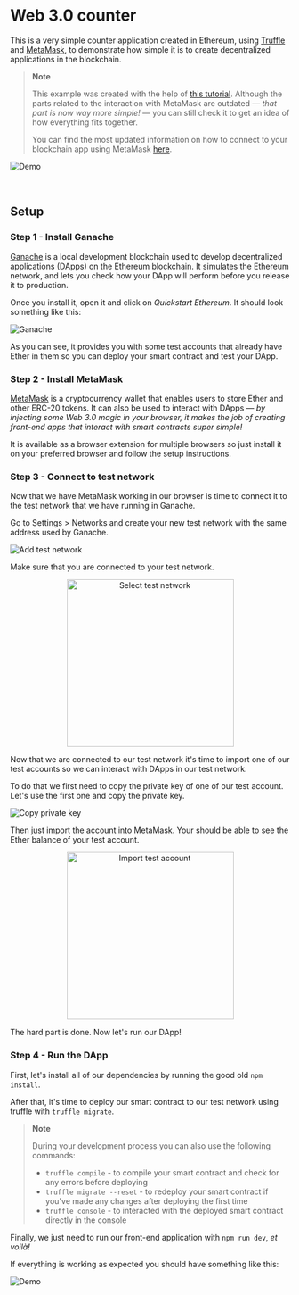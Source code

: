 # Web 3.0 counter

This is a very simple counter application created in Ethereum, using [Truffle](https://trufflesuite.com/docs/truffle/) and [MetaMask](https://metamask.io/), to demonstrate how simple it is to create decentralized applications in the blockchain.

> **Note**
>
> This example was created with the help of [this tutorial](https://www.youtube.com/watch?v=rzvk2kdjr2I). Although the parts related to the interaction with MetaMask are outdated — _that part is now way more simple!_ — you can still check it to get an idea of how everything fits together.
> 
> You can find the most updated information on how to connect to your blockchain app using MetaMask [here](https://docs.metamask.io/guide/).

![Demo](assets/demo.png)

<br/>

## Setup
### Step 1 - Install Ganache

[Ganache](https://trufflesuite.com/ganache/) is a local development blockchain used to develop decentralized applications (DApps) on the Ethereum blockchain. It simulates the Ethereum network, and lets you check how your DApp will perform before you release it to production.

Once you install it, open it and click on _Quickstart Ethereum_. It should look something like this: 

![Ganache](assets/ganache.png)

As you can see, it provides you with some test accounts that already have Ether in them so you can deploy your smart contract and test your DApp.

### Step 2 - Install MetaMask

[MetaMask](https://metamask.io/) is a cryptocurrency wallet that enables users to store Ether and other ERC-20 tokens. It can also be used to interact with DApps — _by injecting some Web 3.0 magic in your browser, it makes the job of creating front-end apps that interact with smart contracts super simple!_

It is available as a browser extension for multiple browsers so just install it on your preferred browser and follow the setup instructions.

### Step 3 - Connect to test network

Now that we have MetaMask working in our browser is time to connect it to the test network that we have running in Ganache.

Go to Settings > Networks and create your new test network with the same address used by Ganache.

![Add test network](assets/add-test-network.png)

Make sure that you are connected to your test network.

<p align="center">
  <img alt="Select test network" src="assets/select-test-network.gif" width="300px"/>
</p>

Now that we are connected to our test network it's time to import one of our test accounts so we can interact with DApps in our test network.

To do that we first need to copy the private key of one of our test account. Let's use the first one and copy the private key.

![Copy private key](assets/copy-private-key.gif)

Then just import the account into MetaMask. Your should be able to see the Ether balance of your test account.

<p align="center">
  <img alt="Import test account" src="assets/import-test-account.gif" width="300px"/>
</p>

The hard part is done. Now let's run our DApp!

### Step 4 - Run the DApp

First, let's install all of our dependencies by running the good old `npm install`.

After that, it's time to deploy our smart contract to our test network using truffle with `truffle migrate`.

> **Note**
>
> During your development process you can also use the following commands:
> - `truffle compile` - to compile your smart contract and check for any errors before deploying
> - `truffle migrate --reset` - to redeploy your smart contract if you've made any changes after deploying the first time
> - `truffle console` - to interacted with the deployed smart contract directly in the console

Finally, we just need to run our front-end application with `npm run dev`, _et voilà!_ 

If everything is working as expected you should have something like this:

![Demo](assets/demo.gif)
